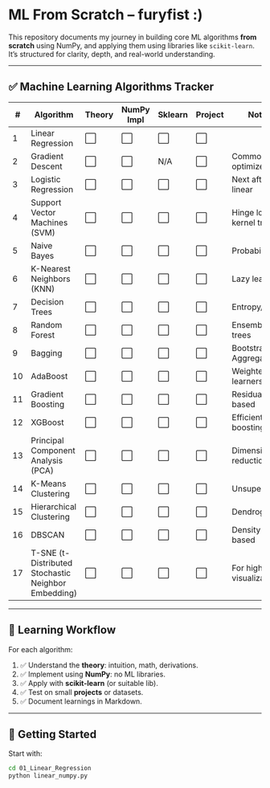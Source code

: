 #  ML From Scratch – furyfist :)

This repository documents my journey in building core ML algorithms **from scratch** using NumPy, and applying them using libraries like `scikit-learn`. It’s structured for clarity, depth, and real-world understanding.

---

## ✅ Machine Learning Algorithms Tracker

| #  | Algorithm                                             | Theory | NumPy Impl | Sklearn | Project | Notes |
|----|--------------------------------------------------------|--------|------------|---------|---------|-------|
| 1  | Linear Regression                                      | ⬜️     | ⬜️         | ⬜️      | ⬜️      |       |
| 2  | Gradient Descent                                       | ⬜️     | ⬜️         | N/A     | ⬜️      | Common optimizer |
| 3  | Logistic Regression                                    | ⬜️     | ⬜️         | ⬜️      | ⬜️      | Next after linear |
| 4  | Support Vector Machines (SVM)                          | ⬜️     | ⬜️         | ⬜️      | ⬜️      | Hinge loss, kernel trick |
| 5  | Naive Bayes                                            | ⬜️     | ⬜️         | ⬜️      | ⬜️      | Probabilistic |
| 6  | K-Nearest Neighbors (KNN)                              | ⬜️     | ⬜️         | ⬜️      | ⬜️      | Lazy learning |
| 7  | Decision Trees                                         | ⬜️     | ⬜️         | ⬜️      | ⬜️      | Entropy/Gini |
| 8  | Random Forest                                          | ⬜️     | ⬜️         | ⬜️      | ⬜️      | Ensemble of trees |
| 9  | Bagging                                                | ⬜️     | ⬜️         | ⬜️      | ⬜️      | Bootstrap Aggregation |
| 10 | AdaBoost                                               | ⬜️     | ⬜️         | ⬜️      | ⬜️      | Weighted learners |
| 11 | Gradient Boosting                                      | ⬜️     | ⬜️         | ⬜️      | ⬜️      | Residual-based |
| 12 | XGBoost                                                | ⬜️     | ⬜️         | ⬜️      | ⬜️      | Efficient boosting |
| 13 | Principal Component Analysis (PCA)                     | ⬜️     | ⬜️         | ⬜️      | ⬜️      | Dimensionality reduction |
| 14 | K-Means Clustering                                     | ⬜️     | ⬜️         | ⬜️      | ⬜️      | Unsupervised |
| 15 | Hierarchical Clustering                                | ⬜️     | ⬜️         | ⬜️      | ⬜️      | Dendrograms |
| 16 | DBSCAN                                                 | ⬜️     | ⬜️         | ⬜️      | ⬜️      | Density-based |
| 17 | T-SNE (t-Distributed Stochastic Neighbor Embedding)    | ⬜️     | ⬜️         | ⬜️      | ⬜️      | For high-dim visualization |

---

## 🧭 Learning Workflow

For each algorithm:
1. ✅ Understand the **theory**: intuition, math, derivations.
2. ✅ Implement using **NumPy**: no ML libraries.
3. ✅ Apply with **scikit-learn** (or suitable lib).
4. ✅ Test on small **projects** or datasets.
5. ✅ Document learnings in Markdown.

---

## 📌 Getting Started

Start with:
```bash
cd 01_Linear_Regression
python linear_numpy.py



